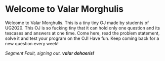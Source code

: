 # Welcome to Valar Morghulis

Welcome to Valar Morghulis.
This is a tiny tiny OJ made by students of UG2020.
This OJ is so fucking tiny that it can hold only one question and its tescases and answers at one time.
Come here, read the problem statement, solve it and test your program on the OJ!
Have fun.
Keep coming back for a new question every week!

*Segment Fault, signing out.*
***valar dohaeris!***

